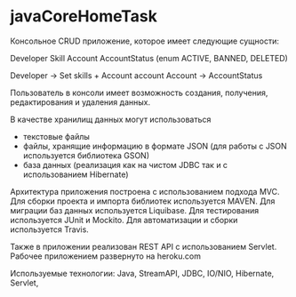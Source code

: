 # javaCoreHomeTask

Консольное CRUD приложение, которое имеет следующие сущности:

Developer
Skill
Account
AccountStatus (enum ACTIVE, BANNED, DELETED)

Developer -> Set<Skill> skills + Account account
Account -> AccountStatus
  
Пользователь в консоли имеет возможность создания, получения, редактирования и удаления данных.

В качестве хранилищ данных могут использоваться
- текстовые файлы
- файлы, хранящие информацию в формате JSON (для работы с JSON используется библиотека GSON)
- база данных (реализация как на чистом JDBC так и с использованием Hibernate)

Архитектура приложения построена с использованием подхода MVC.
Для сборки проекта и импорта библиотек используется MAVEN.
Для миграции баз данных используется Liquibase.
Для тестирования используется JUnit и Mockito.
Для автоматизации и сборки используется Travis.

Также в приложении реализован REST API с использованием Servlet. Рабочее приложением развернуто на heroku.com 

Используемые технологии: Java, StreamAPI, JDBC, IO/NIO, Hibernate, Servlet,  

